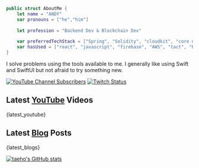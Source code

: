 


```swift
public struct AboutMe {
    let name = "ANDY"
    var pronouns = ["he","him"]
    
    let profession = "Backend Dev & Blockchain Dev"
    
    var preferredTechStack = ["Spring", "Solidity", "cloudkit", "core data"]
    var hasUsed = ["react", "javascript", "firebase", "AWS", "tact", "Pytouch"]
}
```

I solve problems using the tools available to me. I generally like using Swift and SwiftUI but not afraid to try something new.


[![YouTube Channel Subscribers](https://img.shields.io/youtube/channel/subscribers/UC6na4Lq0ozPBjHD1X42szEQ?logo=youtube&style=for-the-badge)](https://www.youtube.com/channel/UC6na4Lq0ozPBjHD1X42szEQ) [![Twitch Status](https://img.shields.io/twitch/status/heyjaywilson?logo=twitch&style=for-the-badge)](https://twitch.tv/heyjaywilson)
</div>

## Latest [YouTube](https://www.youtube.com/channel/UC6na4Lq0ozPBjHD1X42szEQ) Videos

{latest_youtube}

## Latest [Blog](https://cctplus.dev) Posts

{latest_blogs}

[![taeho's GitHub stats](https://github-readme-stats.vercel.app/api?username=andy3400&include_all_commits=true&theme=nord&hide_border=true&count_private=true)](https://github.com/andy3400/github-readme-stats)

